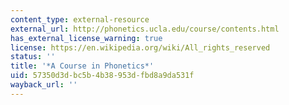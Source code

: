 ```yaml
---
content_type: external-resource
external_url: http://phonetics.ucla.edu/course/contents.html
has_external_license_warning: true
license: https://en.wikipedia.org/wiki/All_rights_reserved
status: ''
title: '*A Course in Phonetics*'
uid: 57350d3d-bc5b-4b38-953d-fbd8a9da531f
wayback_url: ''
---
```

